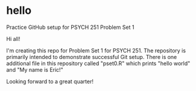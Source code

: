 # hello
Practice GitHub setup for PSYCH 251 Problem Set 1

Hi all! 

I'm creating this repo for Problem Set 1 for PSYCH 251. The repository is primarily intended to demonstrate successful Git setup. There is one additional file in this repository called "pset0.R" which prints "hello world" and "My name is Eric!"

Looking forward to a great quarter!
